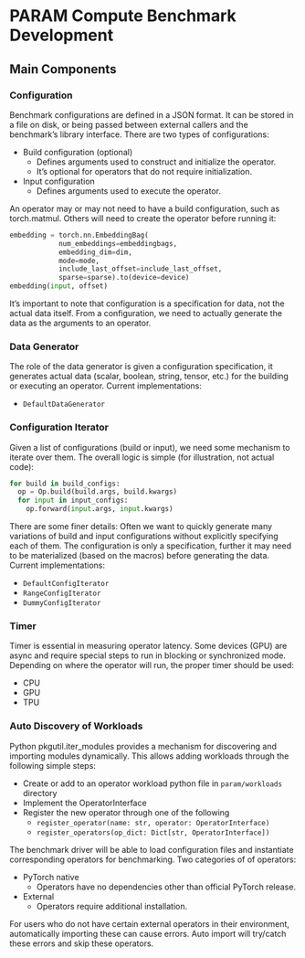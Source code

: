 # PARAM Compute Benchmark Development

## Main Components

### Configuration
Benchmark configurations are defined in a JSON format. It can be stored in a file on disk, or being passed between external callers and the benchmark’s library interface. There are two types of configurations:
* Build configuration (optional)
  * Defines arguments used to construct and initialize the operator.
  * It’s optional for operators that do not require initialization.
* Input configuration
  * Defines arguments used to execute the operator.

An operator may or may not need to have a build configuration, such as torch.matmul. Others will need to create the operator before running it:

```python
embedding = torch.nn.EmbeddingBag(
            num_embeddings=embeddingbags,
            embedding_dim=dim,
            mode=mode,
            include_last_offset=include_last_offset,
            sparse=sparse).to(device=device)
embedding(input, offset)
```

It’s important to note that configuration is a specification for data, not the actual data itself. From a configuration, we need to actually generate the data as the arguments to an operator.

### Data Generator
The role of the data generator is given a configuration specification, it generates actual data (scalar, boolean, string, tensor, etc.) for the building or executing an operator. Current implementations:
* `DefaultDataGenerator`

### Configuration Iterator
Given a list of configurations (build or input), we need some mechanism to iterate over them. The overall logic is simple (for illustration, not actual code):

```python
for build in build_configs:
  op = Op.build(build.args, build.kwargs)
  for input in input_configs:
    op.forward(input.args, input.kwargs)
```

There are some finer details:
Often we want to quickly generate many variations of build and input configurations without explicitly specifying each of them.
The configuration is only a specification, further it may need to be materialized (based on the macros) before generating the data.
Current implementations:
* `DefaultConfigIterator`
* `RangeConfigIterator`
* `DummyConfigIterator`

### Timer
Timer is essential in measuring operator latency. Some devices (GPU) are async and require special steps to run in blocking or synchronized mode. Depending on where the operator will run, the proper timer should be used:
* CPU
* GPU
* TPU

### Auto Discovery of Workloads
Python pkgutil.iter_modules provides a mechanism for discovering and importing modules dynamically. This allows adding workloads through the following simple steps:
* Create or add to an operator workload python file in `param/workloads` directory
* Implement the OperatorInterface
* Register the new operator through one of the following
  * `register_operator(name: str, operator: OperatorInterface)`
  * `register_operators(op_dict: Dict[str, OperatorInterface])`

The benchmark driver will be able to load configuration files and instantiate corresponding operators for benchmarking. Two categories of of operators:
* PyTorch native
  * Operators have no dependencies other than official PyTorch release.
* External
  * Operators require additional installation.

For users who do not have certain external operators in their environment, automatically importing these can cause errors. Auto import will try/catch these errors and skip these operators.
